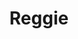 ---
title: Reggie
picture: reggie.jpg
viewer_title: Reggie (Havanese)
thumbnail: reggie_t.jpg
alt: Reggie (Havanese)
medium: Pencil
width: 7.5"
height: 10.5"
---
